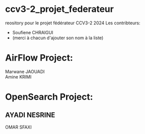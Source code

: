 # ccv3-2_projet_federateur
reository pour le projet fédérateur CCV3-2 2024
Les contribteurs:
- Soufiene CHRAIGUI
- (merci à chacun d'ajouter son nom à la liste)

# AirFlow Project:  
Marwane JAOUADI  
Amine KRIMI 

# OpenSearch Project:
AYADI NESRINE
--
OMAR SFAXI

